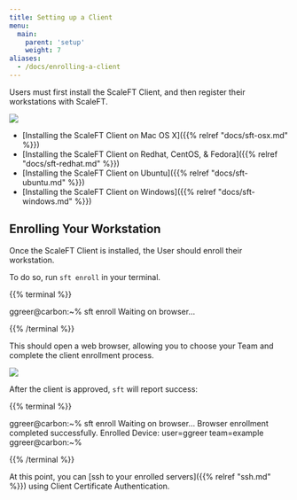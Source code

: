 ```yaml
---
title: Setting up a Client
menu:
  main:
    parent: 'setup'
    weight: 7
aliases:
  - /docs/enrolling-a-client
---
```


Users must first install the ScaleFT Client, and then register their workstations with ScaleFT.

<img src="/docs/static/basic-usage-images/User-Setup@1x.png" style="max-width: 581px;" class="center-block" />

- [Installing the ScaleFT Client on Mac OS X]({{% relref "docs/sft-osx.md" %}})
- [Installing the ScaleFT Client on Redhat, CentOS, & Fedora]({{% relref "docs/sft-redhat.md" %}})
- [Installing the ScaleFT Client on Ubuntu]({{% relref "docs/sft-ubuntu.md" %}})
- [Installing the ScaleFT Client on Windows]({{% relref "docs/sft-windows.md" %}})

## Enrolling Your Workstation

Once the ScaleFT Client is installed, the User should enroll their workstation.

To do so, run `sft enroll` in your terminal.

{{% terminal %}}<div>ggreer@carbon:~% sft enroll
Waiting on browser...




</div>{{% /terminal %}}

This should open a web browser, allowing you to choose your Team and complete the client enrollment process.

<img src="/docs/static/client-enrollment-approval.png" style="max-height: 621px;" />

After the client is approved, `sft` will report success:

{{% terminal %}}<div>ggreer@carbon:~% sft enroll
Waiting on browser...
Browser enrollment completed successfully.
Enrolled Device: user=ggreer team=example
ggreer@carbon:~%


</div>{{% /terminal %}}

At this point, you can [ssh to your enrolled servers]({{% relref "ssh.md" %}}) using Client Certificate Authentication.
